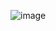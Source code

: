 ![image](https://user-images.githubusercontent.com/109399653/235377547-0541d681-6d22-4c43-b74e-5c725aa78685.png)
